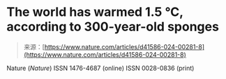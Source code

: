 <!--yml
category: 未分类
date: 2024-05-27 14:36:13
-->

# The world has warmed 1.5 °C, according to 300-year-old sponges

> 来源：[https://www.nature.com/articles/d41586-024-00281-8](https://www.nature.com/articles/d41586-024-00281-8)

Nature (*Nature*) ISSN 1476-4687 (online) ISSN 0028-0836 (print)